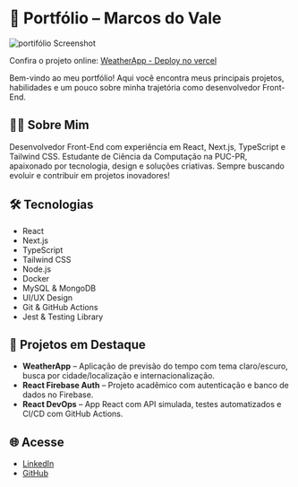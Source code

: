 # 🚀 Portfólio – Marcos do Vale

![portifólio     Screenshot](https://raw.githubusercontent.com/Marcos-Valee/portifolio\public\images\capturaDeTela.png)

Confira o projeto online: [WeatherApp - Deploy no vercel](https://portifolio-omega-brown-20.vercel.app/)

Bem-vindo ao meu portfólio! Aqui você encontra meus principais projetos, habilidades e um pouco sobre minha trajetória como desenvolvedor Front-End.

## 👨‍💻 Sobre Mim

Desenvolvedor Front-End com experiência em React, Next.js, TypeScript e Tailwind CSS. Estudante de Ciência da Computação na PUC-PR, apaixonado por tecnologia, design e soluções criativas. Sempre buscando evoluir e contribuir em projetos inovadores!

## 🛠️ Tecnologias

- React
- Next.js
- TypeScript
- Tailwind CSS
- Node.js
- Docker
- MySQL & MongoDB
- UI/UX Design
- Git & GitHub Actions
- Jest & Testing Library

## 📂 Projetos em Destaque

- **WeatherApp** – Aplicação de previsão do tempo com tema claro/escuro, busca por cidade/localização e internacionalização.
- **React Firebase Auth** – Projeto acadêmico com autenticação e banco de dados no Firebase.
- **React DevOps** – App React com API simulada, testes automatizados e CI/CD com GitHub Actions.

## 🌐 Acesse

- [LinkedIn](https://www.linkedin.com/in/marcos-do-vale-/)
- [GitHub](https://github.com/Marcos-Valee)
